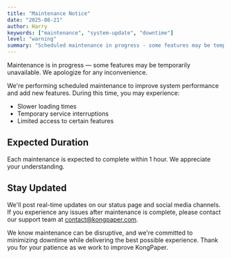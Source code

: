 ```yaml
---
title: "Maintenance Notice"
date: "2025-08-21"
author: Harry
keywords: ["maintenance", "system-update", "downtime"]
level: "warning"
summary: "Scheduled maintenance in progress - some features may be temporarily unavailable."
---
```


Maintenance is in progress — some features may be temporarily unavailable. We apologize for any inconvenience.

We're performing scheduled maintenance to improve system performance and add new features. During this time, you may experience:
- Slower loading times
- Temporary service interruptions
- Limited access to certain features

## Expected Duration

Each maintenance is expected to complete within 1 hour. We appreciate your understanding.

## Stay Updated

We'll post real-time updates on our status page and social media channels. If you experience any issues after maintenance is complete, please contact our support team at [contact@kongpaper.com](mailto:contact@kongpaper.com).

We know maintenance can be disruptive, and we're committed to minimizing downtime while delivering the best possible experience. Thank you for your patience as we work to improve KongPaper.
